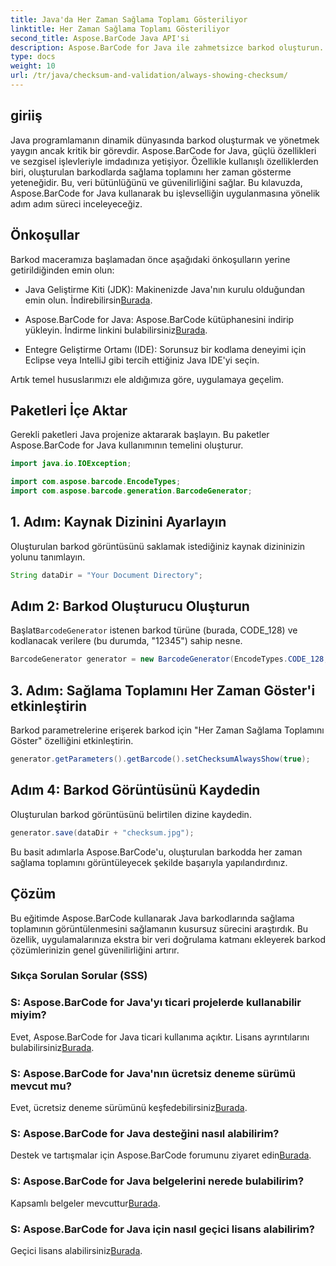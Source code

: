 ```yaml
---
title: Java'da Her Zaman Sağlama Toplamı Gösteriliyor
linktitle: Her Zaman Sağlama Toplamı Gösteriliyor
second_title: Aspose.BarCode Java API'si
description: Aspose.BarCode for Java ile zahmetsizce barkod oluşturun. Bu adım adım kılavuzda gelişmiş veri bütünlüğü için sağlama toplamlarının her zaman nasıl görüntüleneceğini öğrenin.
type: docs
weight: 10
url: /tr/java/checksum-and-validation/always-showing-checksum/
---
```


## giriiş

Java programlamanın dinamik dünyasında barkod oluşturmak ve yönetmek yaygın ancak kritik bir görevdir. Aspose.BarCode for Java, güçlü özellikleri ve sezgisel işlevleriyle imdadınıza yetişiyor. Özellikle kullanışlı özelliklerden biri, oluşturulan barkodlarda sağlama toplamını her zaman gösterme yeteneğidir. Bu, veri bütünlüğünü ve güvenilirliğini sağlar. Bu kılavuzda, Aspose.BarCode for Java kullanarak bu işlevselliğin uygulanmasına yönelik adım adım süreci inceleyeceğiz.

## Önkoşullar

Barkod maceramıza başlamadan önce aşağıdaki önkoşulların yerine getirildiğinden emin olun:

-  Java Geliştirme Kiti (JDK): Makinenizde Java'nın kurulu olduğundan emin olun. İndirebilirsin[Burada](https://www.oracle.com/java/technologies/javase-downloads.html).

- Aspose.BarCode for Java: Aspose.BarCode kütüphanesini indirip yükleyin. İndirme linkini bulabilirsiniz[Burada](https://releases.aspose.com/barcode/java/).

- Entegre Geliştirme Ortamı (IDE): Sorunsuz bir kodlama deneyimi için Eclipse veya IntelliJ gibi tercih ettiğiniz Java IDE'yi seçin.

Artık temel hususlarımızı ele aldığımıza göre, uygulamaya geçelim.

## Paketleri İçe Aktar

Gerekli paketleri Java projenize aktararak başlayın. Bu paketler Aspose.BarCode for Java kullanımının temelini oluşturur.

```java
import java.io.IOException;

import com.aspose.barcode.EncodeTypes;
import com.aspose.barcode.generation.BarcodeGenerator;
```

## 1. Adım: Kaynak Dizinini Ayarlayın

Oluşturulan barkod görüntüsünü saklamak istediğiniz kaynak dizininizin yolunu tanımlayın.

```java
String dataDir = "Your Document Directory";
```

## Adım 2: Barkod Oluşturucu Oluşturun

 Başlat`BarcodeGenerator` istenen barkod türüne (burada, CODE_128) ve kodlanacak verilere (bu durumda, "12345") sahip nesne.

```java
BarcodeGenerator generator = new BarcodeGenerator(EncodeTypes.CODE_128, "12345");
```

## 3. Adım: Sağlama Toplamını Her Zaman Göster'i etkinleştirin

Barkod parametrelerine erişerek barkod için "Her Zaman Sağlama Toplamını Göster" özelliğini etkinleştirin.

```java
generator.getParameters().getBarcode().setChecksumAlwaysShow(true);
```

## Adım 4: Barkod Görüntüsünü Kaydedin

Oluşturulan barkod görüntüsünü belirtilen dizine kaydedin.

```java
generator.save(dataDir + "checksum.jpg");
```

Bu basit adımlarla Aspose.BarCode'u, oluşturulan barkodda her zaman sağlama toplamını görüntüleyecek şekilde başarıyla yapılandırdınız.

## Çözüm

Bu eğitimde Aspose.BarCode kullanarak Java barkodlarında sağlama toplamının görüntülenmesini sağlamanın kusursuz sürecini araştırdık. Bu özellik, uygulamalarınıza ekstra bir veri doğrulama katmanı ekleyerek barkod çözümlerinizin genel güvenilirliğini artırır.

### Sıkça Sorulan Sorular (SSS)

### S: Aspose.BarCode for Java'yı ticari projelerde kullanabilir miyim?
 Evet, Aspose.BarCode for Java ticari kullanıma açıktır. Lisans ayrıntılarını bulabilirsiniz[Burada](https://purchase.aspose.com/buy).

### S: Aspose.BarCode for Java'nın ücretsiz deneme sürümü mevcut mu?
 Evet, ücretsiz deneme sürümünü keşfedebilirsiniz[Burada](https://releases.aspose.com/).

### S: Aspose.BarCode for Java desteğini nasıl alabilirim?
 Destek ve tartışmalar için Aspose.BarCode forumunu ziyaret edin[Burada](https://forum.aspose.com/c/barcode/13).

### S: Aspose.BarCode for Java belgelerini nerede bulabilirim?
 Kapsamlı belgeler mevcuttur[Burada](https://reference.aspose.com/barcode/java/).

### S: Aspose.BarCode for Java için nasıl geçici lisans alabilirim?
 Geçici lisans alabilirsiniz[Burada](https://purchase.aspose.com/temporary-license/).

